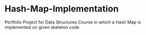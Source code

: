 # Hash-Map-Implementation
Portfolio Project for Data Structures Course in which a Hash Map is implemented on given skeleton code 
